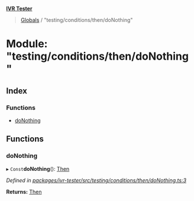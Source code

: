 **[IVR Tester](../README.md)**

> [Globals](../README.md) / "testing/conditions/then/doNothing"

# Module: "testing/conditions/then/doNothing"

## Index

### Functions

* [doNothing](_testing_conditions_then_donothing_.md#donothing)

## Functions

### doNothing

▸ `Const`**doNothing**(): [Then](../interfaces/_testing_conditions_then_then_.then.md)

*Defined in [packages/ivr-tester/src/testing/conditions/then/doNothing.ts:3](https://github.com/SketchingDev/ivr-tester/blob/3ff21e1/packages/ivr-tester/src/testing/conditions/then/doNothing.ts#L3)*

**Returns:** [Then](../interfaces/_testing_conditions_then_then_.then.md)
